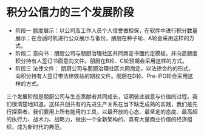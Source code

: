 # 积分公信力的三个发展阶段

* 阶段一 额度展示：以公司及工作人员个人信誉做担保，在软件中进行积分数量展示；在合适时机进行公众展示与备份。朋厨在种子轮、A轮会采用这样的方式。
* 阶段二 意向书：朋厨公司与朋厨治理社区共同商定书面约定模板，并向高额度积分持有人签订书面意向文件。朋厨在B轮、C轮预期会采用这样的方式。
* 阶段三 法律文件： 朋厨公司与朋厨治理社区共同商定，以法律合约的形式，向积分持有人签订带法律效益的期权文件。朋厨在D轮、Pre-IPO轮会采用这样的方式。

三个发展阶段是朋厨公司与生态贡献者共同成长，证明彼此诚意与价值的过程。我们很清楚地知道，这样共创共有的先进生产关系在当下缺乏成熟的实践，我们是先行探索者，我们要用上所有能用的工具，以最开放的心态、最坚定的态度、最高超的执行力、战术力、战略力，做出一个全新架构的、具有大量商业价值的经济组织，成为新时代的典范。
